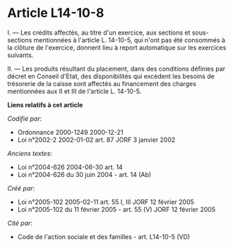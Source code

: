 # Article L14-10-8

I. ― Les crédits affectés, au titre d'un exercice, aux sections et sous-sections mentionnées à l'article L. 14-10-5, qui
n'ont pas été consommés à la clôture de l'exercice, donnent lieu à report automatique sur les exercices suivants. 

II. ― Les produits résultant du placement, dans des conditions définies par décret en Conseil d'Etat, des disponibilités qui
excèdent les besoins de trésorerie de la caisse sont affectés au financement des charges mentionnées aux II et III de
l'article L. 14-10-5.

**Liens relatifs à cet article**

_Codifié par_:

  - Ordonnance 2000-1249 2000-12-21
  - Loi n°2002-2 2002-01-02 art. 87 JORF 3 janvier 2002

_Anciens textes_:

  - Loi n°2004-626 2004-06-30 art. 14
  - Loi n°2004-626 du 30 juin 2004 - art. 14 (Ab)

_Créé par_:

  - Loi n°2005-102 2005-02-11 art. 55 I, III JORF 12 février 2005
  - Loi n°2005-102 du 11 février 2005 - art. 55 (V) JORF 12 février 2005

_Cité par_:

  - Code de l'action sociale et des familles - art. L14-10-5 (VD)

